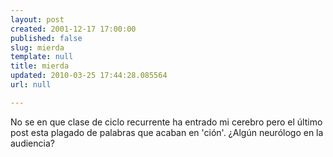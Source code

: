 ```yaml
---
layout: post
created: 2001-12-17 17:00:00
published: false
slug: mierda
template: null
title: mierda
updated: 2010-03-25 17:44:28.085564
url: null

---
```


No se en que clase de ciclo recurrente ha entrado mi cerebro pero el último post esta plagado de palabras que acaban en 'ción'. ¿Algún neurólogo en la audiencia?

